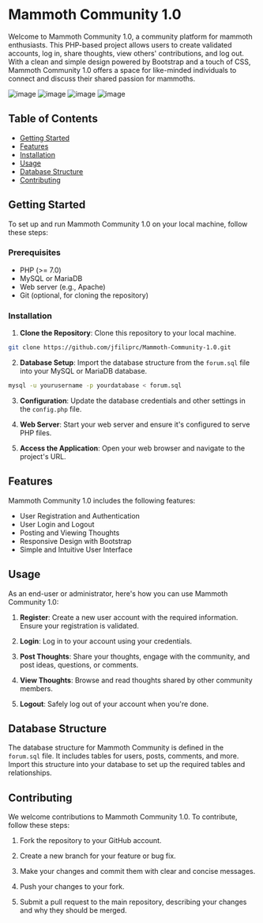 # Mammoth Community 1.0

Welcome to Mammoth Community 1.0, a community platform for mammoth enthusiasts. This PHP-based project allows users to create validated accounts, log in, share thoughts, view others' contributions, and log out. With a clean and simple design powered by Bootstrap and a touch of CSS, Mammoth Community 1.0 offers a space for like-minded individuals to connect and discuss their shared passion for mammoths.

![image](https://github.com/jfiliprc/Mammoth-Community-1.0/assets/109008096/7288f431-cbcb-458f-b92c-d134350e8f9c)
![image](https://github.com/jfiliprc/Mammoth-Community-1.0/assets/109008096/c563d094-ddbf-4255-95fe-64228f6127bf)
![image](https://github.com/jfiliprc/Mammoth-Community-1.0/assets/109008096/d87a1630-2564-4f19-8734-a14460962189)
![image](https://github.com/jfiliprc/Mammoth-Community-1.0/assets/109008096/b34f359b-2492-4993-8442-a6ec28579a2a)





## Table of Contents

- [Getting Started](#getting-started)
- [Features](#features)
- [Installation](#installation)
- [Usage](#usage)
- [Database Structure](#database-structure)
- [Contributing](#contributing)

## Getting Started

To set up and run Mammoth Community 1.0 on your local machine, follow these steps:

### Prerequisites

- PHP (>= 7.0)
- MySQL or MariaDB
- Web server (e.g., Apache)
- Git (optional, for cloning the repository)

### Installation

1. **Clone the Repository**: Clone this repository to your local machine.
```bash
git clone https://github.com/jfiliprc/Mammoth-Community-1.0.git
```
2. **Database Setup**: Import the database structure from the `forum.sql` file into your MySQL or MariaDB database.
```bash
mysql -u yourusername -p yourdatabase < forum.sql
```

3. **Configuration**: Update the database credentials and other settings in the `config.php` file.

4. **Web Server**: Start your web server and ensure it's configured to serve PHP files.

5. **Access the Application**: Open your web browser and navigate to the project's URL.

## Features

Mammoth Community 1.0 includes the following features:

- User Registration and Authentication
- User Login and Logout
- Posting and Viewing Thoughts
- Responsive Design with Bootstrap
- Simple and Intuitive User Interface

## Usage

As an end-user or administrator, here's how you can use Mammoth Community 1.0:

1. **Register**: Create a new user account with the required information. Ensure your registration is validated.

2. **Login**: Log in to your account using your credentials.

3. **Post Thoughts**: Share your thoughts, engage with the community, and post ideas, questions, or comments.

4. **View Thoughts**: Browse and read thoughts shared by other community members.

5. **Logout**: Safely log out of your account when you're done.

## Database Structure

The database structure for Mammoth Community is defined in the `forum.sql` file. It includes tables for users, posts, comments, and more. Import this structure into your database to set up the required tables and relationships.

## Contributing

We welcome contributions to Mammoth Community 1.0. To contribute, follow these steps:

1. Fork the repository to your GitHub account.

2. Create a new branch for your feature or bug fix.

3. Make your changes and commit them with clear and concise messages.

4. Push your changes to your fork.

5. Submit a pull request to the main repository, describing your changes and why they should be merged.


